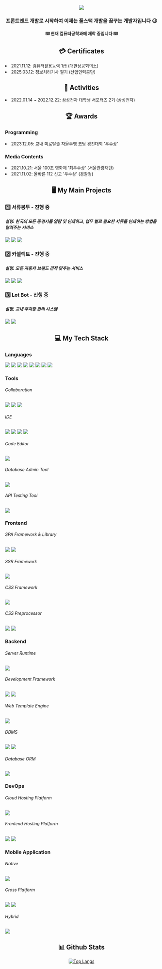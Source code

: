 <div align="center">
  <img src="https://capsule-render.vercel.app/api?type=transparent&color=auto&height=300&fontColor=ADC3FC&animation=fadeIn&section=header&text=Hi,%20I'm%20sagakteok!%20%F0%9F%A4%97" />
</div>

<h3 align="center">프론트엔드 개발로 시작하여 이제는 풀스택 개발을 꿈꾸는 개발자입니다 😉</h3>
<h4 align="center">⌨️ 현재 컴퓨터공학과에 재학 중입니다 ⌨️</h4>

<h2 align="center">💳 Certificates</h2>
<div>
  <li>2021.11.12: 컴퓨터활용능력 1급 (대한상공회의소)</li>
  <li>2025.03.12: 정보처리기사 필기 (산업인력공단)</li>
</div>

<h2 align="center">📄 Activities</h2>
<div>
  <li>2022.01.14 ~ 2022.12.22: 삼성전자 대학생 서포터즈 2기 (삼성전자)</li>
</div>

<h2 align="center">🏆 Awards</h2>
<h3>Programming</h3>
<div>
  <li>2023.12.05: 교내 미로탈출 자율주행 코딩 경진대회 '우수상'</li>
</div>
<h3>Media Contents</h3>
<div>
  <li>2021.10.21: 서울 100초 영화제 '최우수상' (서울관광재단)</li>
  <li>2021.11.02: 올바른 112 신고 '우수상' (경찰청)</li>
</div>

<h2 align="center">🖥️ My Main Projects</h2>
<h3>1️⃣ 서류봉투 - 진행 중</h3>
<h5>설명: 한국의 모든 증명서를 열람 및 인쇄하고, 업무 별로 필요한 서류를 인쇄하는 방법을 알려주는 서비스</h5>
<div>
  <img src="https://img.shields.io/badge/React-61DAFB?style=flat-square&logo=React&logoColor=white"/>
  <img src="https://img.shields.io/badge/Spring Boot-6DB33F?style=flat-square&logo=SpringBoot&logoColor=white"/>
  <img src="https://img.shields.io/badge/React Native-61DAFB?style=flat-square&logo=React&logoColor=white"/>
</div>
<h3>2️⃣ 카셀렉트 - 진행 중</h3>
<h5>설명: 모든 자동차 브랜드 견적 맞추는 서비스</h5>
<div>
  <img src="https://img.shields.io/badge/Next.js-000000?style=flat-square&logo=Nextdotjs&logoColor=white"/>
  <img src="https://img.shields.io/badge/Spring Boot-6DB33F?style=flat-square&logo=SpringBoot&logoColor=white"/>
  <img src="https://img.shields.io/badge/Capacitor.js-119EFF?style=flat-square&logo=Capacitordotjs&logoColor=white"/>
</div>
<h3>3️⃣ Lot Bot - 진행 중</h3>
<h5>설명: 교내 주차장 관리 시스템</h5>
<div>
  <img src="https://img.shields.io/badge/Flutter-02569B?style=flat-square&logo=Flutter&logoColor=white"/>
  <img src="https://img.shields.io/badge/Flask-000000?style=flat-square&logo=Flask&logoColor=white"/>
</div>

<div>
  <h2 align="center">💻 My Tech Stack</h2>
  <h3>Languages</h3>
  <div>
    <img src="https://img.shields.io/badge/Python-3776AB?style=flat-square&logo=Python&logoColor=white"/>
    <img src="https://img.shields.io/badge/JavaScript-F7DF1E?style=flat-square&logo=JavaScript&logoColor=white"/>
    <img src="https://img.shields.io/badge/TypeScript-3178C6?style=flat-square&logo=TypeScript&logoColor=white"/>
    <img src="https://img.shields.io/badge/Java-F7DF1E?style=flat-square&logo=Java&logoColor=white"/>
    <img src="https://img.shields.io/badge/HTML5-E34F26?style=flat-square&logo=HTML5&logoColor=white"/>
    <img src="https://img.shields.io/badge/CSS-663399?style=flat-square&logo=CSS&logoColor=white"/>
    <img src="https://img.shields.io/badge/Dart-0175C2?style=flat-square&logo=Dart&logoColor=white"/>
    <img src="https://img.shields.io/badge/SQL-000000?style=flat-square&logo=SQL&logoColor=white"/>
  </div>
  <h3>Tools</h3>
  <h6>Collaboration</h6>
  <div>
    <img src="https://img.shields.io/badge/GitHub-181717?style=flat-square&logo=GitHub&logoColor=white"/>
    <img src="https://img.shields.io/badge/Notion-000000?style=flat-square&logo=Notion&logoColor=white"/>
    <img src="https://img.shields.io/badge/Whimsical-8F2AE0?style=flat-square&logoColor=white"/>
  </div>
  <h6>IDE</h6>
  <div>
    <img src="https://img.shields.io/badge/Intellij IDEA-000000?style=flat-square&logo=IntellijIDEA&logoColor=white"/>
    <img src="https://img.shields.io/badge/Eclipse IDE-2C2255?style=flat-square&logo=EclipseIDE&logoColor=white"/>
    <img src="https://img.shields.io/badge/PyCharm-000000?style=flat-square&logo=PyCharm&logoColor=white"/>
    <img src="https://img.shields.io/badge/Android Studio-3DDC84?style=flat-square&logo=AndroidStudio&logoColor=white"/>
  </div>
  <h6>Code Editor</h6>
  <div>
    <img src="https://img.shields.io/badge/VSCode-3776AB?style=flat-square&logo=VSCode&logoColor=white"/>
  </div>
  <h6>Database Admin Tool</h6>
  <div>
    <img src="https://img.shields.io/badge/DataGrip-000000?style=flat-square&logo=DataGrip&logoColor=white"/>
  </div>
  <h6>API Testing Tool</h6>
  <div>
    <img src="https://img.shields.io/badge/Postman-FF6C37?style=flat-square&logo=Postman&logoColor=white"/>
  </div>

  <h3>Frontend</h3>
  <h6>SPA Framework & Library</h6>
  <div>
    <img src="https://img.shields.io/badge/React-61DAFB?style=flat-square&logo=React&logoColor=white"/>
    <img src="https://img.shields.io/badge/Vue.js-4FC08D?style=flat-square&logo=Vuedotjs&logoColor=white"/>
  </div>
  <h6>SSR Framework</h6>
  <div>
    <img src="https://img.shields.io/badge/Next.js-000000?style=flat-square&logo=Nextdotjs&logoColor=white"/>
  </div>
  <h6>CSS Framework</h6>
  <div>
    <img src="https://img.shields.io/badge/SASS-CC6699?style=flat-square&logo=SASS&logoColor=white"/>
  </div>
  <h6>CSS Preprocessor</h6>
  <div>
    <img src="https://img.shields.io/badge/Material UI-007FFF?style=flat-square&logo=MUI&logoColor=white"/>
    <img src="https://img.shields.io/badge/Vuetify-1867C0?style=flat-square&logo=Vuetify&logoColor=white"/>
  </div>

  <h3>Backend</h3>
  <h6>Server Runtime</h6>
  <div>
    <img src="https://img.shields.io/badge/Node.js-5FA04E?style=flat-square&logo=Nodedotjs&logoColor=white"/>
  </div>
  <h6>Development Framework</h6>
  <div>
    <img src="https://img.shields.io/badge/Flask-000000?style=flat-square&logo=Flask&logoColor=white"/>
    <img src="https://img.shields.io/badge/Spring Boot-6DB33F?style=flat-square&logo=SpringBoot&logoColor=white"/>
  </div>
  <h6>Web Template Engine</h6>
  <div>
    <img src="https://img.shields.io/badge/JSP-F7DF1E?style=flat-square&logo=JSP&logoColor=white"/>
  </div>
  <h6>DBMS</h6>
  <div>
    <img src="https://img.shields.io/badge/MySQL-4479A1?style=flat-square&logo=MySQL&logoColor=white"/>
    <img src="https://img.shields.io/badge/MongoDB-47A248?style=flat-square&logo=MongoDB&logoColor=white"/>
  </div>
  <h6>Database ORM</h6>
  <div>
    <img src="https://img.shields.io/badge/Prisma-2D3748?style=flat-square&logo=Prisma&logoColor=white"/>
  </div>

  <h3>DevOps</h3>
  <h6>Cloud Hosting Platform</h6>
  <div>
    <img src="https://img.shields.io/badge/Amazon EC2-FF9900?style=flat-square&logo=AmazonEC2&logoColor=white"/>
  </div>
  <h6>Frontend Hosting Platform</h6>
  <div>
    <img src="https://img.shields.io/badge/Netlify-00C7B7?style=flat-square&logo=Netlify&logoColor=white"/>
    <img src="https://img.shields.io/badge/Vercel-000000?style=flat-square&logo=Vercel&logoColor=white"/>
  </div>

  <h3>Mobile Application</h3>
  <h6>Native</h6>
  <div>
    <img src="https://img.shields.io/badge/Android-3DDC84?style=flat-square&logo=Android&logoColor=white"/>
  </div>
  <h6>Cross Platform</h6>
  <div>
    <img src="https://img.shields.io/badge/React Native-61DAFB?style=flat-square&logo=React&logoColor=white"/>
    <img src="https://img.shields.io/badge/Flutter-02569B?style=flat-square&logo=Flutter&logoColor=white"/>
  </div>
  <h6>Hybrid</h6>
  <div>
    <img src="https://img.shields.io/badge/Capacitor.js-119EFF?style=flat-square&logo=Capacitordotjs&logoColor=white"/>
  </div>
</div>

<h2 align="center">📊 Github Stats</h2>
<div align="center">
  <a href="https://github.com/anuraghazra/github-readme-stats">
    <img src="https://github-readme-stats.vercel.app/api/top-langs/?username=sagakteok" alt="Top Langs" />
  </a>
</div>
